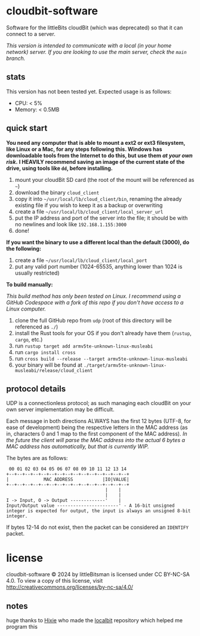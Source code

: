 # cloudbit-software
Software for the littleBits cloudBit (which was deprecated) so that it can connect to a server.

*This version is intended to communicate with a local (in your home network) server.* 
*If you are looking to use the main server, check the `main` branch.*

## stats
This version has not been tested yet.
Expected usage is as follows:
- CPU: < 5%
- Memory: < 0.5MB

## quick start
**You need any computer that is able to mount a ext2 or ext3 filesystem, like Linux or a Mac, for any steps following this. Windows has downloadable tools from the Internet to do this, but use them *at your own risk*.**
**I HEAVILY recommend saving an image of the current state of the drive, using tools like `dd`, before installing.**
1. mount your cloudBit SD card (the root of the mount will be referenced as `~`)
2. download the binary `cloud_client`
3. copy it into `~/usr/local/lb/cloud_client/bin`, renaming the already existing file if you wish to keep it as a backup or overwriting
4. create a file `~/usr/local/lb/cloud_client/local_server_url`
5. put the IP address and port of the server into the file; it should be with no newlines and look like `192.168.1.155:3000`
6. done!

**If you want the binary to use a different local than the default (3000), do the following:**
1. create a file `~/usr/local/lb/cloud_client/local_port`
2. put any valid port number (1024-65535, anything lower than 1024 is usually restricted)

**To build manually:**

*This build method has only been tested on Linux. I recommend using a GitHub Codespace with a fork of this repo if you don't have access to a Linux computer.*
1. clone the full GitHub repo from `udp` (root of this directory will be referenced as `./`)
2. install the Rust tools for your OS if you don't already have them (`rustup`, `cargo`, etc.)
3. run `rustup target add armv5te-unknown-linux-musleabi`
4. run `cargo install cross`
5. run `cross build --release --target armv5te-unknown-linux-musleabi`
6. your binary will be found at `./target/armv5te-unknown-linux-musleabi/release/cloud_client`

## protocol details
UDP is a connectionless protocol; as such managing each cloudBit on your own server implementation may be difficult.

Each message in both directions ALWAYS has the first 12 bytes (UTF-8, for ease of development) being the respective letters in the MAC address (as in, characters 0 and 1 map to the first component of the MAC address). *In the future the client will parse the MAC address into the actual 6 bytes a MAC address has automatically, but that is currently WIP.*

The bytes are as follows:
```
 00 01 02 03 04 05 06 07 08 09 10 11 12 13 14
+--+--+--+--+--+--+--+--+--+--+--+--+--+--+--+
|             MAC ADDRESS           |IO|VALUE|
+--+--+--+--+--+--+--+--+--+--+--+--+--+--+--+
                                     |    |
                                     |    |
I -> Input, O -> Output -------------'    |
Input/Output value -----------------------' - A 16-bit unsigned integer is expected for output, the input is always an unsigned 8-bit integer.
```

If bytes 12-14 do not exist, then the packet can be considered an `IDENTIFY` packet.

# license
cloudbit-software © 2024 by littleBitsman is licensed under CC BY-NC-SA 4.0. To view a copy of this license, visit http://creativecommons.org/licenses/by-nc-sa/4.0/

## notes
huge thanks to [Hixie](http://github.com/Hixie) who made the [localbit](https://github.com/Hixie/localbit) repository which helped me program this
